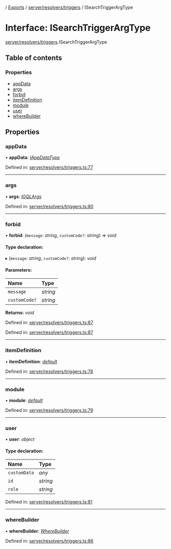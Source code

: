 [](../README.md) / [Exports](../modules.md) / [server/resolvers/triggers](../modules/server_resolvers_triggers.md) / ISearchTriggerArgType

# Interface: ISearchTriggerArgType

[server/resolvers/triggers](../modules/server_resolvers_triggers.md).ISearchTriggerArgType

## Table of contents

### Properties

- [appData](server_resolvers_triggers.isearchtriggerargtype.md#appdata)
- [args](server_resolvers_triggers.isearchtriggerargtype.md#args)
- [forbid](server_resolvers_triggers.isearchtriggerargtype.md#forbid)
- [itemDefinition](server_resolvers_triggers.isearchtriggerargtype.md#itemdefinition)
- [module](server_resolvers_triggers.isearchtriggerargtype.md#module)
- [user](server_resolvers_triggers.isearchtriggerargtype.md#user)
- [whereBuilder](server_resolvers_triggers.isearchtriggerargtype.md#wherebuilder)

## Properties

### appData

• **appData**: [*IAppDataType*](server.iappdatatype.md)

Defined in: [server/resolvers/triggers.ts:77](https://github.com/onzag/itemize/blob/0569bdf2/server/resolvers/triggers.ts#L77)

___

### args

• **args**: [*IGQLArgs*](gql_querier.igqlargs.md)

Defined in: [server/resolvers/triggers.ts:80](https://github.com/onzag/itemize/blob/0569bdf2/server/resolvers/triggers.ts#L80)

___

### forbid

• **forbid**: (`message`: *string*, `customCode?`: *string*) => *void*

#### Type declaration:

▸ (`message`: *string*, `customCode?`: *string*): *void*

#### Parameters:

Name | Type |
:------ | :------ |
`message` | *string* |
`customCode?` | *string* |

**Returns:** *void*

Defined in: [server/resolvers/triggers.ts:87](https://github.com/onzag/itemize/blob/0569bdf2/server/resolvers/triggers.ts#L87)

Defined in: [server/resolvers/triggers.ts:87](https://github.com/onzag/itemize/blob/0569bdf2/server/resolvers/triggers.ts#L87)

___

### itemDefinition

• **itemDefinition**: [*default*](../classes/base_root_module_itemdefinition.default.md)

Defined in: [server/resolvers/triggers.ts:78](https://github.com/onzag/itemize/blob/0569bdf2/server/resolvers/triggers.ts#L78)

___

### module

• **module**: [*default*](../classes/base_root_module.default.md)

Defined in: [server/resolvers/triggers.ts:79](https://github.com/onzag/itemize/blob/0569bdf2/server/resolvers/triggers.ts#L79)

___

### user

• **user**: *object*

#### Type declaration:

Name | Type |
:------ | :------ |
`customData` | *any* |
`id` | *string* |
`role` | *string* |

Defined in: [server/resolvers/triggers.ts:81](https://github.com/onzag/itemize/blob/0569bdf2/server/resolvers/triggers.ts#L81)

___

### whereBuilder

• **whereBuilder**: [*WhereBuilder*](../classes/database_wherebuilder.wherebuilder.md)

Defined in: [server/resolvers/triggers.ts:86](https://github.com/onzag/itemize/blob/0569bdf2/server/resolvers/triggers.ts#L86)
